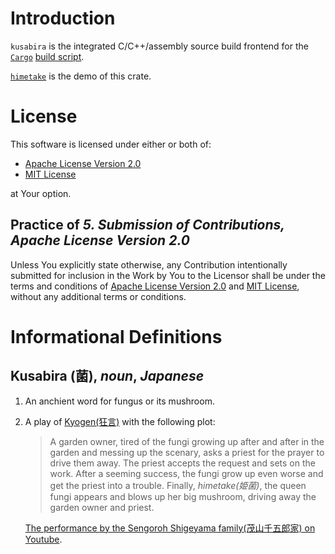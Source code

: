 # Introduction
`kusabira` is the integrated C/C++/assembly source build frontend for the
[`Cargo`](https://doc.rust-lang.org/cargo/)
[build script](https://doc.rust-lang.org/cargo/reference/build-scripts.html).

[`himetake`](../himetake) is the demo of this crate.

# License
This software is licensed under either or both of:

* [Apache License Version 2.0][Apache-2.0]
* [MIT License][MIT]

at Your option.

[Apache-2.0]: https://www.apache.org/licenses/LICENSE-2.0 "Apache License Version 2.0"
[MIT]: https://choosealicense.com/licenses/mit/ "MIT License"

## Practice of _5. Submission of Contributions, Apache License Version 2.0_
Unless You explicitly state otherwise, any Contribution intentionally
submitted for inclusion in the Work by You to the Licensor shall be under
the terms and conditions of [Apache License Version 2.0][Apache-2.0] and
[MIT License][MIT], without any additional terms or conditions.

# Informational Definitions
## Kusabira (菌), _noun_, _Japanese_
1. An anchient word for fungus or its mushroom.
2. A play of [Kyogen(狂言)](https://en.wikipedia.org/wiki/Ky%C5%8Dgen) with
   the following plot:

   > A garden owner, tired of the fungi growing up after and after in the
   > garden and messing up the scenary, asks a priest for the prayer to
   > drive them away.  The priest accepts the request and sets on the work.
   > After a seeming success, the fungi grow up even worse and get the
   > priest into a trouble.  Finally, _himetake(姫菌)_, the queen fungi
   > appears and blows up her big mushroom, driving away the garden owner
   > and priest.

   [The performance by the Sengoroh Shigeyama family(茂山千五郎家) on Youtube](https://www.youtube.com/watch?v=o1T-r_agzow&t=5081s).

